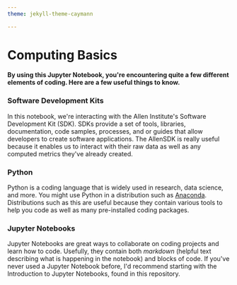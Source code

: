 ```yaml
---
theme: jekyll-theme-caymann

---
```


# Computing Basics
#### By using this Jupyter Notebook, you're encountering quite a few different elements of coding. Here are a few useful things to know.

### Software Development Kits
In this notebook, we're interacting with the Allen Institute's Software Development Kit (SDK). SDKs provide a set of tools, libraries, documentation, code samples, processes, and or guides that allow developers to create software applications. The AllenSDK is really useful because it enables us to interact with their raw data as well as any computed metrics they've already created.

### Python
Python is a coding language that is widely used in research, data science, and more. You might use Python in a distribution such as <a href="https://www.anaconda.com/distribution/">Anaconda</a>. Distributions such as this are useful because they contain various tools to help you code as well as many pre-installed coding packages.

### Jupyter Notebooks
Jupyter Notebooks are great ways to collaborate on coding projects and learn how to code. Usefully, they contain both <i>markdown</i> (helpful text describing what is happening in the notebook) and blocks of code. If you've never used a Jupyter Notebook before, I'd recommend starting with the Introduction to Jupyter Notebooks, found in this repository. 
